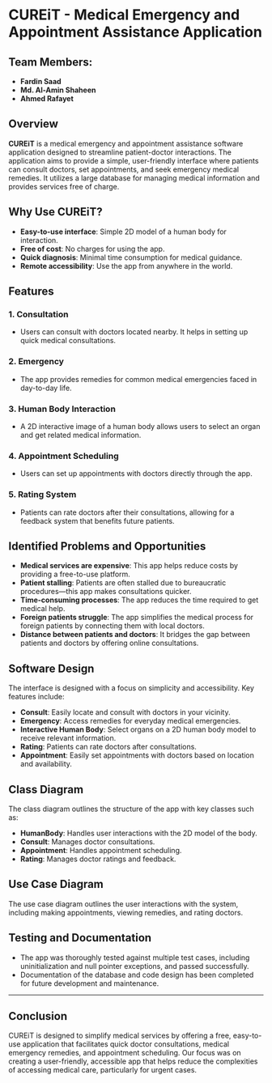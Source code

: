 # CUREiT - Medical Emergency and Appointment Assistance Application

## Team Members:
- **Fardin Saad** 
- **Md. Al-Amin Shaheen** 
- **Ahmed Rafayet** 

## Overview
**CUREiT** is a medical emergency and appointment assistance software application designed to streamline patient-doctor interactions. The application aims to provide a simple, user-friendly interface where patients can consult doctors, set appointments, and seek emergency medical remedies. It utilizes a large database for managing medical information and provides services free of charge.

## Why Use CUREiT?
- **Easy-to-use interface**: Simple 2D model of a human body for interaction.
- **Free of cost**: No charges for using the app.
- **Quick diagnosis**: Minimal time consumption for medical guidance.
- **Remote accessibility**: Use the app from anywhere in the world.

## Features
### 1. **Consultation**
- Users can consult with doctors located nearby. It helps in setting up quick medical consultations.

### 2. **Emergency**
- The app provides remedies for common medical emergencies faced in day-to-day life.

### 3. **Human Body Interaction**
- A 2D interactive image of a human body allows users to select an organ and get related medical information.

### 4. **Appointment Scheduling**
- Users can set up appointments with doctors directly through the app.

### 5. **Rating System**
- Patients can rate doctors after their consultations, allowing for a feedback system that benefits future patients.

## Identified Problems and Opportunities
- **Medical services are expensive**: This app helps reduce costs by providing a free-to-use platform.
- **Patient stalling**: Patients are often stalled due to bureaucratic procedures—this app makes consultations quicker.
- **Time-consuming processes**: The app reduces the time required to get medical help.
- **Foreign patients struggle**: The app simplifies the medical process for foreign patients by connecting them with local doctors.
- **Distance between patients and doctors**: It bridges the gap between patients and doctors by offering online consultations.

## Software Design
The interface is designed with a focus on simplicity and accessibility. Key features include:
- **Consult**: Easily locate and consult with doctors in your vicinity.
- **Emergency**: Access remedies for everyday medical emergencies.
- **Interactive Human Body**: Select organs on a 2D human body model to receive relevant information.
- **Rating**: Patients can rate doctors after consultations.
- **Appointment**: Easily set appointments with doctors based on location and availability.

## Class Diagram
The class diagram outlines the structure of the app with key classes such as:
- **HumanBody**: Handles user interactions with the 2D model of the body.
- **Consult**: Manages doctor consultations.
- **Appointment**: Handles appointment scheduling.
- **Rating**: Manages doctor ratings and feedback.

## Use Case Diagram
The use case diagram outlines the user interactions with the system, including making appointments, viewing remedies, and rating doctors.

## Testing and Documentation
- The app was thoroughly tested against multiple test cases, including uninitialization and null pointer exceptions, and passed successfully.
- Documentation of the database and code design has been completed for future development and maintenance.

---

## Conclusion
CUREiT is designed to simplify medical services by offering a free, easy-to-use application that facilitates quick doctor consultations, medical emergency remedies, and appointment scheduling. Our focus was on creating a user-friendly, accessible app that helps reduce the complexities of accessing medical care, particularly for urgent cases.

